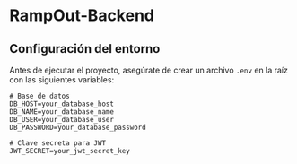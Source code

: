 # RampOut-Backend

## Configuración del entorno

Antes de ejecutar el proyecto, asegúrate de crear un archivo `.env` en la raíz con las siguientes variables:

```env
# Base de datos
DB_HOST=your_database_host
DB_NAME=your_database_name
DB_USER=your_database_user
DB_PASSWORD=your_database_password

# Clave secreta para JWT
JWT_SECRET=your_jwt_secret_key
```
